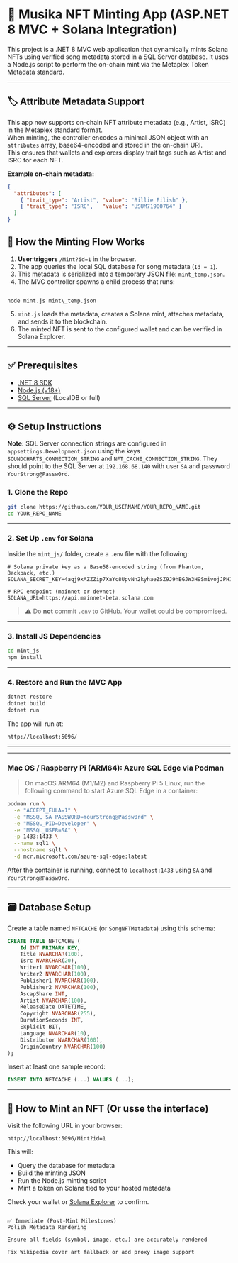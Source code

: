 # 🎵 Musika NFT Minting App (ASP.NET 8 MVC + Solana Integration)

This project is a .NET 8 MVC web application that dynamically mints Solana NFTs using verified song metadata stored in a SQL Server database. It uses a Node.js script to perform the on-chain mint via the Metaplex Token Metadata standard.

---

## 🏷️ Attribute Metadata Support

This app now supports on-chain NFT attribute metadata (e.g., Artist, ISRC) in the Metaplex standard format.  
When minting, the controller encodes a minimal JSON object with an `attributes` array, base64-encoded and stored in the on-chain URI.  
This ensures that wallets and explorers display trait tags such as Artist and ISRC for each NFT.

**Example on-chain metadata:**
```json
{
  "attributes": [
    { "trait_type": "Artist", "value": "Billie Eilish" },
    { "trait_type": "ISRC",   "value": "USUM71900764" }
  ]
}
```

## 🧠 How the Minting Flow Works

1. **User triggers** `/Mint?id=1` in the browser.
2. The app queries the local SQL database for song metadata (`Id = 1`).
3. This metadata is serialized into a temporary JSON file: `mint_temp.json`.
4. The MVC controller spawns a child process that runs:
```

node mint.js mint\_temp.json

````
5. `mint.js` loads the metadata, creates a Solana mint, attaches metadata, and sends it to the blockchain.
6. The minted NFT is sent to the configured wallet and can be verified in Solana Explorer.

---

## ✅ Prerequisites

- [.NET 8 SDK](https://dotnet.microsoft.com/download/dotnet/8.0)
- [Node.js (v18+)](https://nodejs.org/)
- [SQL Server](https://learn.microsoft.com/en-us/sql/database-engine/install-windows/install-sql-server) (LocalDB or full)

---

## ⚙️ Setup Instructions

**Note:** SQL Server connection strings are configured in `appsettings.Development.json` using the keys `SOUNDCHARTS_CONNECTION_STRING` and `NFT_CACHE_CONNECTION_STRING`. They should point to the SQL Server at `192.168.68.140` with user `SA` and password `YourStrong@Passw0rd`.

### 1. Clone the Repo

```bash
git clone https://github.com/YOUR_USERNAME/YOUR_REPO_NAME.git
cd YOUR_REPO_NAME
````

---

### 2. Set Up `.env` for Solana

Inside the `mint_js/` folder, create a `.env` file with the following:

```env
# Solana private key as a Base58-encoded string (from Phantom, Backpack, etc.)
SOLANA_SECRET_KEY=4aqj9xAZZZip7XaYc8UpvNn2kyhaeZSZ9J9hEGJW3H9SmivojJPH1xSeHHjf7tBQdHsoVX1iAJ6C8Sh1ZDHqWVoA

# RPC endpoint (mainnet or devnet)
SOLANA_URL=https://api.mainnet-beta.solana.com
```

> ⚠️ Do **not** commit `.env` to GitHub. Your wallet could be compromised.

---

### 3. Install JS Dependencies

```bash
cd mint_js
npm install
```

---

### 4. Restore and Run the MVC App

```bash
dotnet restore
dotnet build
dotnet run
```

The app will run at:

```
http://localhost:5096/
```

---

---
### Mac OS / Raspberry Pi (ARM64): Azure SQL Edge via Podman

> On macOS ARM64 (M1/M2) and Raspberry Pi 5 Linux, run the following command to start Azure SQL Edge in a container:

```bash
podman run \
  -e "ACCEPT_EULA=1" \
  -e "MSSQL_SA_PASSWORD=YourStrong@Passw0rd" \
  -e "MSSQL_PID=Developer" \
  -e "MSSQL_USER=SA" \
  -p 1433:1433 \
  --name sql1 \
  --hostname sql1 \
  -d mcr.microsoft.com/azure-sql-edge:latest
```

After the container is running, connect to `localhost:1433` using `SA` and `YourStrong@Passw0rd`.

---
## 🗃️ Database Setup

Create a table named `NFTCACHE` (or `SongNFTMetadata`) using this schema:

```sql
CREATE TABLE NFTCACHE (
    Id INT PRIMARY KEY,
    Title NVARCHAR(100),
    Isrc NVARCHAR(20),
    Writer1 NVARCHAR(100),
    Writer2 NVARCHAR(100),
    Publisher1 NVARCHAR(100),
    Publisher2 NVARCHAR(100),
    AscapShare INT,
    Artist NVARCHAR(100),
    ReleaseDate DATETIME,
    Copyright NVARCHAR(255),
    DurationSeconds INT,
    Explicit BIT,
    Language NVARCHAR(10),
    Distributor NVARCHAR(100),
    OriginCountry NVARCHAR(100)
);
```

Insert at least one sample record:

```sql
INSERT INTO NFTCACHE (...) VALUES (...);
```

---

## 🔁 How to Mint an NFT (Or usse the interface)

Visit the following URL in your browser:

```
http://localhost:5096/Mint?id=1
```

This will:

* Query the database for metadata
* Build the minting JSON
* Run the Node.js minting script
* Mint a token on Solana tied to your hosted metadata

Check your wallet or [Solana Explorer](https://explorer.solana.com/) to confirm.


```

✅ Immediate (Post-Mint Milestones)
Polish Metadata Rendering

Ensure all fields (symbol, image, etc.) are accurately rendered

Fix Wikipedia cover art fallback or add proxy image support
